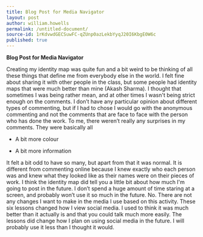 ```yaml
---
title: Blog Post for Media Navigator
layout: post
author: william.howells
permalink: /untitled-document/
source-id: 1rKdvwdGECSuwFC-qZUnp0azLekbYyqJ20I6KbgE0W6c
published: true
---
```

**Blog Post for Media Navigator**

Creating my identity map was quite fun and a bit weird to be thinking of all these things that define me from everybody else in the world.  I felt fine about sharing it with other people in the class, but some people had identity maps that were much better than mine (Akash Sharma).  I thought that sometimes I was being rather mean, and at other times I wasn't being strict enough on the comments.  I don’t have any particular opinion about different types of commenting, but if I had to chose I would go with the anonymous commenting and not the comments that are face to face with the person who has done the work.  To me, there weren’t really any surprises in my comments. They were basically all 

* A bit more colour

* A bit more information

It felt a bit odd to have so many, but apart from that it was normal.  It is different from commenting online because I knew exactly who each person was and knew what they looked like as their names were on their pieces of work.  I think the identity map did tell you a little bit about how much I'm going to post in the future.  I don’t spend a huge amount of time staring at a screen, and probably won’t use it so much in the future.  No.  There are not any changes I want to make in the media I use based on this activity.  These six lessons changed how I view social media.  I used to think it was much better than it actually is and that you could talk much more easily.  The lessons did change how I plan on using social media in the future. I will probably use it less than I thought it would.

